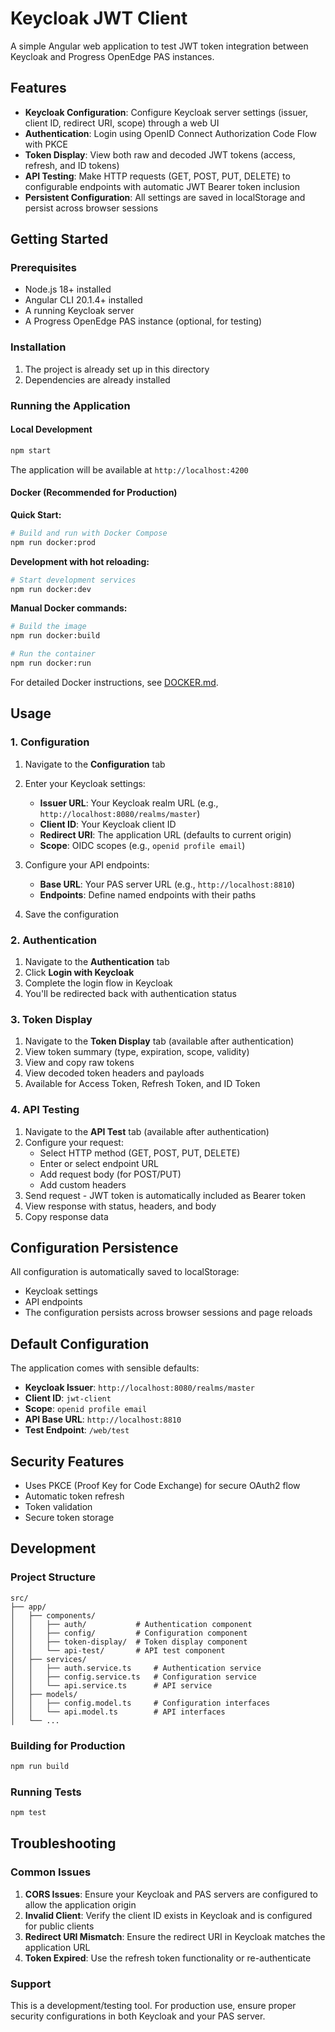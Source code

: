 # Keycloak JWT Client

A simple Angular web application to test JWT token integration between Keycloak and Progress OpenEdge PAS instances.

## Features

- **Keycloak Configuration**: Configure Keycloak server settings (issuer, client ID, redirect URI, scope) through a web UI
- **Authentication**: Login using OpenID Connect Authorization Code Flow with PKCE
- **Token Display**: View both raw and decoded JWT tokens (access, refresh, and ID tokens)
- **API Testing**: Make HTTP requests (GET, POST, PUT, DELETE) to configurable endpoints with automatic JWT Bearer token inclusion
- **Persistent Configuration**: All settings are saved in localStorage and persist across browser sessions

## Getting Started

### Prerequisites

- Node.js 18+ installed
- Angular CLI 20.1.4+ installed
- A running Keycloak server
- A Progress OpenEdge PAS instance (optional, for testing)

### Installation

1. The project is already set up in this directory
2. Dependencies are already installed

### Running the Application

#### Local Development
```bash
npm start
```

The application will be available at `http://localhost:4200`

#### Docker (Recommended for Production)

**Quick Start:**
```bash
# Build and run with Docker Compose
npm run docker:prod
```

**Development with hot reloading:**
```bash
# Start development services
npm run docker:dev
```

**Manual Docker commands:**
```bash
# Build the image
npm run docker:build

# Run the container
npm run docker:run
```

For detailed Docker instructions, see [DOCKER.md](./DOCKER.md).

## Usage

### 1. Configuration

1. Navigate to the **Configuration** tab
2. Enter your Keycloak settings:
   - **Issuer URL**: Your Keycloak realm URL (e.g., `http://localhost:8080/realms/master`)
   - **Client ID**: Your Keycloak client ID
   - **Redirect URI**: The application URL (defaults to current origin)
   - **Scope**: OIDC scopes (e.g., `openid profile email`)

3. Configure your API endpoints:
   - **Base URL**: Your PAS server URL (e.g., `http://localhost:8810`)
   - **Endpoints**: Define named endpoints with their paths

4. Save the configuration

### 2. Authentication

1. Navigate to the **Authentication** tab
2. Click **Login with Keycloak**
3. Complete the login flow in Keycloak
4. You'll be redirected back with authentication status

### 3. Token Display

1. Navigate to the **Token Display** tab (available after authentication)
2. View token summary (type, expiration, scope, validity)
3. View and copy raw tokens
4. View decoded token headers and payloads
5. Available for Access Token, Refresh Token, and ID Token

### 4. API Testing

1. Navigate to the **API Test** tab (available after authentication)
2. Configure your request:
   - Select HTTP method (GET, POST, PUT, DELETE)
   - Enter or select endpoint URL
   - Add request body (for POST/PUT)
   - Add custom headers
3. Send request - JWT token is automatically included as Bearer token
4. View response with status, headers, and body
5. Copy response data

## Configuration Persistence

All configuration is automatically saved to localStorage:
- Keycloak settings
- API endpoints
- The configuration persists across browser sessions and page reloads

## Default Configuration

The application comes with sensible defaults:
- **Keycloak Issuer**: `http://localhost:8080/realms/master`
- **Client ID**: `jwt-client`
- **Scope**: `openid profile email`
- **API Base URL**: `http://localhost:8810`
- **Test Endpoint**: `/web/test`

## Security Features

- Uses PKCE (Proof Key for Code Exchange) for secure OAuth2 flow
- Automatic token refresh
- Token validation
- Secure token storage

## Development

### Project Structure

```
src/
├── app/
│   ├── components/
│   │   ├── auth/           # Authentication component
│   │   ├── config/         # Configuration component
│   │   ├── token-display/  # Token display component
│   │   └── api-test/       # API test component
│   ├── services/
│   │   ├── auth.service.ts     # Authentication service
│   │   ├── config.service.ts   # Configuration service
│   │   └── api.service.ts      # API service
│   ├── models/
│   │   ├── config.model.ts     # Configuration interfaces
│   │   └── api.model.ts        # API interfaces
│   └── ...
```

### Building for Production

```bash
npm run build
```

### Running Tests

```bash
npm test
```

## Troubleshooting

### Common Issues

1. **CORS Issues**: Ensure your Keycloak and PAS servers are configured to allow the application origin
2. **Invalid Client**: Verify the client ID exists in Keycloak and is configured for public clients
3. **Redirect URI Mismatch**: Ensure the redirect URI in Keycloak matches the application URL
4. **Token Expired**: Use the refresh token functionality or re-authenticate

### Support

This is a development/testing tool. For production use, ensure proper security configurations in both Keycloak and your PAS server.
